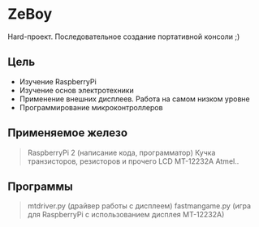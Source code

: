 # ZeBoy
Hard-проект. 
Последовательное создание портативной консоли ;)

Цель
--------
- Изучение RaspberryPi
- Изучение основ электротехники
- Применение внешних дисплеев. Работа на самом низком уровне
- Программирование микроконтроллеров

Применяемое железо
--------
> RaspberryPi 2 (написание кода, программатор)
> Кучка транзисторов, резисторов и прочего
> LCD MT-12232A
> Atmel..

Программы
----------
> mtdriver.py (драйвер работы с дисплеем)
> fastmangame.py (игра для RaspberryPi с использованием дисплея MT-12232A)



